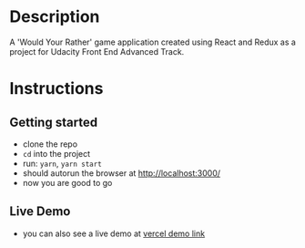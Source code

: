 # Description

A 'Would Your Rather' game application created using React and Redux
as a project for Udacity Front End Advanced Track.

# Instructions

## Getting started

- clone the repo
- `cd` into the project
- run: `yarn`, `yarn start`
- should autorun the browser at
  [http://localhost:3000/](http://localhost:3000/)
- now you are good to go

## Live Demo

- you can also see a live demo at
  [vercel demo link](https://wyrather-mbaroky.vercel.app/)
